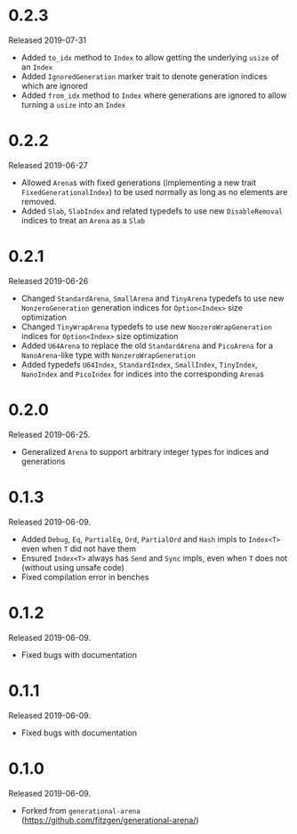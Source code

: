 # 0.2.3

Released 2019-07-31

* Added `to_idx` method to `Index` to allow getting the underlying `usize` of an `Index`
* Added `IgnoredGeneration` marker trait to denote generation indices which are ignored
* Added `from_idx` method to `Index` where generations are ignored to allow turning a `usize` into an `Index`

# 0.2.2

Released 2019-06-27

* Allowed `Arena`s with fixed generations (implementing a new trait `FixedGenerationalIndex`) to be used normally as long as no elements are removed.
* Added `Slab`, `SlabIndex` and related typedefs to use new `DisableRemoval` indices to treat an `Arena` as a `Slab`

# 0.2.1

Released 2019-06-26

* Changed `StandardArena`, `SmallArena` and `TinyArena` typedefs to use new `NonzeroGeneration` generation indices for `Option<Index>` size optimization
* Changed `TinyWrapArena` typedefs to use new `NonzeroWrapGeneration` indices for `Option<Index>` size optimization
* Added `U64Arena` to replace the old `StandardArena` and `PicoArena` for a `NanoArena`-like type with `NonzeroWrapGeneration`
* Added typedefs `U64Index`, `StandardIndex`, `SmallIndex`, `TinyIndex`, `NanoIndex` and `PicoIndex` for indices into the corresponding `Arena`s

# 0.2.0

Released 2019-06-25.

* Generalized `Arena` to support arbitrary integer types for indices and generations

# 0.1.3

Released 2019-06-09.

* Added `Debug`, `Eq`, `PartialEq`, `Ord`, `PartialOrd` and `Hash` impls to `Index<T>` even when `T` did not have them
* Ensured `Index<T>` always has `Send` and `Sync` impls, even when `T` does not (without using unsafe code)
* Fixed compilation error in benches

# 0.1.2

Released 2019-06-09.

* Fixed bugs with documentation

# 0.1.1

Released 2019-06-09.

* Fixed bugs with documentation


# 0.1.0

Released 2019-06-09.

* Forked from `generational-arena` (https://github.com/fitzgen/generational-arena/)
